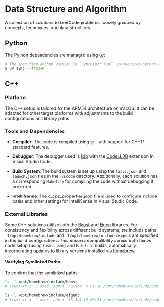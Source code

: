 # Data Structure and Algorithm

A collection of solutions to LeetCode problems, loosely grouped by concepts, techniques, and data structures.

## Python 

The Python dependencies are managed using [uv](https://docs.astral.sh/uv/):

```bash
# The specified python version in `pyproject.toml` is requires-python = ">=3.11"
$ uv sync --frozen
```

## C++

### Platform

The C++ setup is tailored for the ARM64 architecture on macOS. It can be adapted for other target platforms with adjustments to the build configurations and library paths.

### Tools and Dependencies
 
- **Compiler**: The code is compiled using `g++` with support for C++17 standard features.

- **Debugger**: The debugger used is [lldb](https://lldb.llvm.org/) with the [CodeLLDB](https://marketplace.visualstudio.com/items?itemName=vadimcn.vscode-lldb) extension in Visual Studio Code.

- **Build System**: The build system is set up using the `tasks.json` and `launch.json` files in the `.vscode` directory. Additionally, each solution has a corresponding `Makefile` for compiling the code without debugging if preferred.

- **IntelliSense**: The [c_cpp_properties.json](https://code.visualstudio.com/docs/cpp/c-cpp-properties-schema-reference) file is used to configure include paths and other settings for IntelliSense in Visual Studio Code.

### External Libraries

Some C++ solutions utilize both the [Boost](https://www.boost.org/) and [Eigen](https://eigen.tuxfamily.org/index.php?title=Main_Page) libraries. For consistency and flexibility across different build systems, the include paths `-I/opt/homebrew/include` and `-I/opt/homebrew/include/eigen3` are specified in the build configurations. This ensures compatibility across both the vs code setup (using `tasks.json`) and `Makefile` builds, automatically incorporating updates to library versions installed via [homebrew](https://brew.sh/).

#### Verifying Symlinked Paths

To confirm that the symlinked paths:

```bash
ls -l /opt/homebrew/include/boost
# lrwxr-xr-x  1 user  admin  38 Nov  5 01:20 /opt/homebrew/include/boost -> ../Cellar/boost/1.86.0_2/include/boost

ls -l /opt/homebrew/include/eigen3
# lrwxr-xr-x  1 user  admin  38 Jul 19 00:24 /opt/homebrew/include/eigen3 -> ../Cellar/eigen/3.4.0_1/include/eigen3
```
